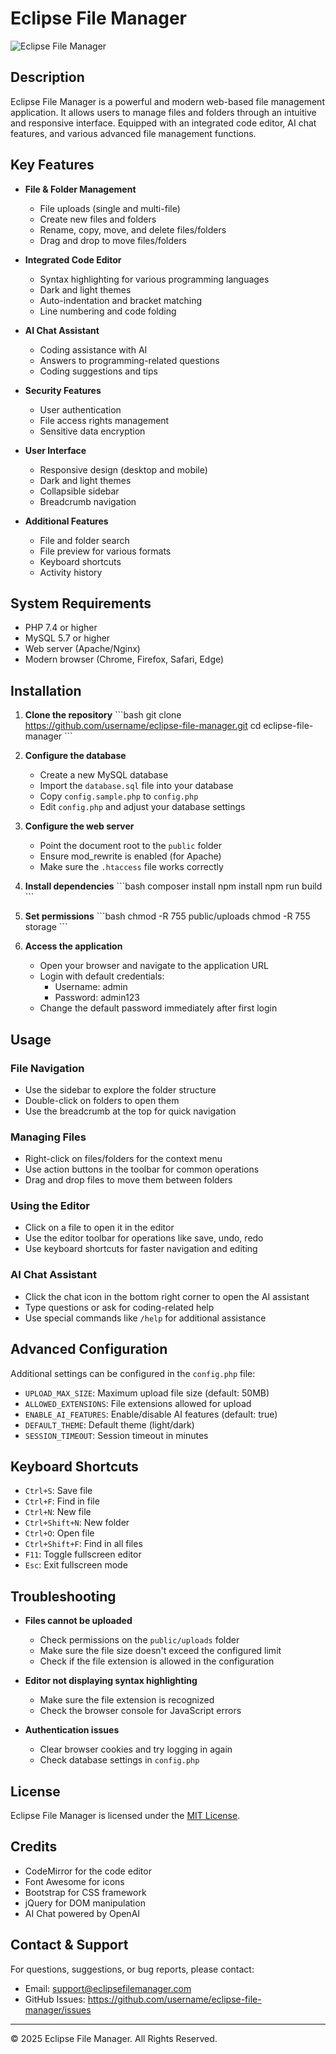 # Eclipse File Manager

![Eclipse File Manager](https://i.imgur.com/2KonUxK.png)

## Description

Eclipse File Manager is a powerful and modern web-based file management application. It allows users to manage files and folders through an intuitive and responsive interface. Equipped with an integrated code editor, AI chat features, and various advanced file management functions.

## Key Features

- **File & Folder Management**
  - File uploads (single and multi-file)
  - Create new files and folders
  - Rename, copy, move, and delete files/folders
  - Drag and drop to move files/folders

- **Integrated Code Editor**
  - Syntax highlighting for various programming languages
  - Dark and light themes
  - Auto-indentation and bracket matching
  - Line numbering and code folding

- **AI Chat Assistant**
  - Coding assistance with AI
  - Answers to programming-related questions
  - Coding suggestions and tips

- **Security Features**
  - User authentication
  - File access rights management
  - Sensitive data encryption

- **User Interface**
  - Responsive design (desktop and mobile)
  - Dark and light themes
  - Collapsible sidebar
  - Breadcrumb navigation

- **Additional Features**
  - File and folder search
  - File preview for various formats
  - Keyboard shortcuts
  - Activity history

## System Requirements

- PHP 7.4 or higher
- MySQL 5.7 or higher
- Web server (Apache/Nginx)
- Modern browser (Chrome, Firefox, Safari, Edge)

## Installation

1. **Clone the repository**
   \`\`\`bash
   git clone https://github.com/username/eclipse-file-manager.git
   cd eclipse-file-manager
   \`\`\`

2. **Configure the database**
   - Create a new MySQL database
   - Import the `database.sql` file into your database
   - Copy `config.sample.php` to `config.php`
   - Edit `config.php` and adjust your database settings

3. **Configure the web server**
   - Point the document root to the `public` folder
   - Ensure mod_rewrite is enabled (for Apache)
   - Make sure the `.htaccess` file works correctly

4. **Install dependencies**
   \`\`\`bash
   composer install
   npm install
   npm run build
   \`\`\`

5. **Set permissions**
   \`\`\`bash
   chmod -R 755 public/uploads
   chmod -R 755 storage
   \`\`\`

6. **Access the application**
   - Open your browser and navigate to the application URL
   - Login with default credentials:
     - Username: admin
     - Password: admin123
   - Change the default password immediately after first login

## Usage

### File Navigation
- Use the sidebar to explore the folder structure
- Double-click on folders to open them
- Use the breadcrumb at the top for quick navigation

### Managing Files
- Right-click on files/folders for the context menu
- Use action buttons in the toolbar for common operations
- Drag and drop files to move them between folders

### Using the Editor
- Click on a file to open it in the editor
- Use the editor toolbar for operations like save, undo, redo
- Use keyboard shortcuts for faster navigation and editing

### AI Chat Assistant
- Click the chat icon in the bottom right corner to open the AI assistant
- Type questions or ask for coding-related help
- Use special commands like `/help` for additional assistance

## Advanced Configuration

Additional settings can be configured in the `config.php` file:

- `UPLOAD_MAX_SIZE`: Maximum upload file size (default: 50MB)
- `ALLOWED_EXTENSIONS`: File extensions allowed for upload
- `ENABLE_AI_FEATURES`: Enable/disable AI features (default: true)
- `DEFAULT_THEME`: Default theme (light/dark)
- `SESSION_TIMEOUT`: Session timeout in minutes

## Keyboard Shortcuts

- `Ctrl+S`: Save file
- `Ctrl+F`: Find in file
- `Ctrl+N`: New file
- `Ctrl+Shift+N`: New folder
- `Ctrl+O`: Open file
- `Ctrl+Shift+F`: Find in all files
- `F11`: Toggle fullscreen editor
- `Esc`: Exit fullscreen mode

## Troubleshooting

- **Files cannot be uploaded**
  - Check permissions on the `public/uploads` folder
  - Make sure the file size doesn't exceed the configured limit
  - Check if the file extension is allowed in the configuration

- **Editor not displaying syntax highlighting**
  - Make sure the file extension is recognized
  - Check the browser console for JavaScript errors

- **Authentication issues**
  - Clear browser cookies and try logging in again
  - Check database settings in `config.php`

## License

Eclipse File Manager is licensed under the [MIT License](LICENSE).

## Credits

- CodeMirror for the code editor
- Font Awesome for icons
- Bootstrap for CSS framework
- jQuery for DOM manipulation
- AI Chat powered by OpenAI

## Contact & Support

For questions, suggestions, or bug reports, please contact:
- Email: support@eclipsefilemanager.com
- GitHub Issues: https://github.com/username/eclipse-file-manager/issues

---

&copy; 2025 Eclipse File Manager. All Rights Reserved.

